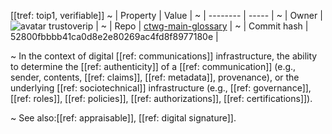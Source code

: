 [[tref: toip1, verifiable]]
~ | Property | Value |
~ | -------- | ----- |
~ | Owner | ![avatar](https://avatars.githubusercontent.com/u/61128026?v=4) trustoverip |
~ | Repo | [ctwg-main-glossary](https://github.com/trustoverip/ctwg-main-glossary) |
~ | Commit hash | 52800fbbbb41ca0d8e2e80269ac4fd8f8977180e |

~ In the context of digital [[ref: communications]] infrastructure, the ability to determine the [[ref: authenticity]] of a [[ref: communication]] (e.g., sender, contents, [[ref: claims]], [[ref: metadata]], provenance), or the underlying [[ref: sociotechnical]] infrastructure (e.g., [[ref: governance]], [[ref: roles]], [[ref: policies]], [[ref: authorizations]], [[ref: certifications]]).

~ See also:[[ref: appraisable]], [[ref: digital signature]].
